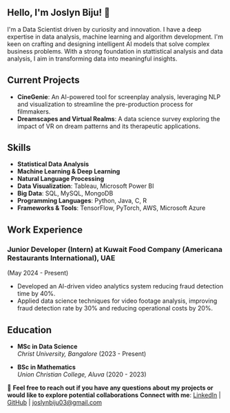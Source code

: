 ## Hello, I'm Joslyn Biju! 👋

<!--
**joslynbiju/joslynbiju** is a ✨ _special_ ✨ repository because its `README.md` (this file) appears on your GitHub profile.

Here are some ideas to get you started:

- 🔭 I’m currently working on ...
- 🌱 I’m currently learning ...
- 👯 I’m looking to collaborate on ...
- 🤔 I’m looking for help with ...
- 💬 Ask me about ...
- 📫 How to reach me: ...
- 😄 Pronouns: ...
- ⚡ Fun fact: ...
-->
I'm a Data Scientist driven by curiosity and innovation. I have a deep expertise in data analysis, machine learning and algorithm development. 
I'm keen on crafting and designing intelligent AI models that solve complex business problems. With a strong foundation in stattistical analysis and data analysis, 
I aim in transforming data into meaningful insights. 

##  Current Projects

- **CineGenie**: An AI-powered tool for screenplay analysis, leveraging NLP and visualization to streamline the pre-production process for filmmakers.
- **Dreamscapes and Virtual Realms**: A data science survey exploring the impact of VR on dream patterns and its therapeutic applications.

##  Skills

- **Statistical Data Analysis**
- **Machine Learning & Deep Learning**
- **Natural Language Processing**
- **Data Visualization**: Tableau, Microsoft Power BI
- **Big Data**: SQL, MySQL, MongoDB
- **Programming Languages**: Python, Java, C, R
- **Frameworks & Tools**: TensorFlow, PyTorch, AWS, Microsoft Azure

##  Work Experience

### Junior Developer (Intern) at Kuwait Food Company (Americana Restaurants International), UAE 
(May 2024 - Present)
- Developed an AI-driven video analytics system reducing fraud detection time by 40%.
- Applied data science techniques for video footage analysis, improving fraud detection rate by 30% and reducing operational costs by 20%.

##  Education

- **MSc in Data Science**  
  *Christ University, Bangalore* (2023 - Present)

- **BSc in Mathematics**  
  *Union Christian College, Aluva* (2020 - 2023)

🔗 **Feel free to reach out if you have any questions about my projects or would like to explore potential collaborations**
**Connect with me**:
[LinkedIn](https://linkedin.com/in/joslyn-biju) | [GitHub](https://github.com/joslynbiju) | joslynbiju03@gmail.com
